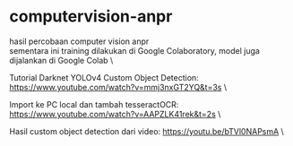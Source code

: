 # computervision-anpr
hasil percobaan computer vision anpr \
sementara ini training dilakukan di Google Colaboratory, model juga dijalankan di Google Colab \

Tutorial Darknet YOLOv4 Custom Object Detection: https://www.youtube.com/watch?v=mmj3nxGT2YQ&t=3s \

Import ke PC local dan tambah tesseractOCR: https://www.youtube.com/watch?v=AAPZLK41rek&t=2s    \



Hasil custom object detection dari video: https://youtu.be/bTVl0NAPsmA   \
